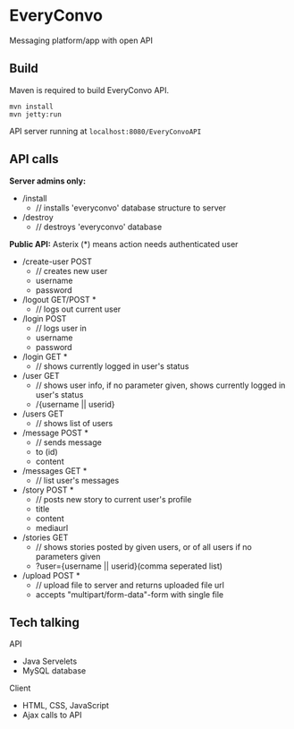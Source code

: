 EveryConvo
==========

Messaging platform/app with open API

Build
-----
Maven is required to build EveryConvo API.  
```
mvn install
mvn jetty:run
```
API server running at `localhost:8080/EveryConvoAPI`

API calls
---------
**Server admins only:**
- /install
  - // installs 'everyconvo' database structure to server
- /destroy
  - // destroys 'everyconvo' database

**Public API:**
Asterix (*) means action needs authenticated user
- /create-user POST
  - // creates new user
  - username
  - password
- /logout GET/POST *
  - // logs out current user
- /login POST
  - // logs user in
  - username
  - password
- /login GET *
  - // shows currently logged in user's status
- /user GET
  - // shows user info, if no parameter given, shows currently logged in user's status
  - /{username || userid}
- /users GET
  - // shows list of users
- /message POST *
  - // sends message
  - to (id)
  - content
- /messages GET *
  - // list user's messages
- /story POST *
  - // posts new story to current user's profile
  - title
  - content
  - mediaurl
- /stories GET
  - // shows stories posted by given users, or of all users if no parameters given
  - ?user={username || userid}(comma seperated list)
- /upload POST *
  - // upload file to server and returns uploaded file url
  - accepts "multipart/form-data"-form with single file

Tech talking
------------
API
- Java Servelets
- MySQL database

Client
- HTML, CSS, JavaScript
- Ajax calls to API
